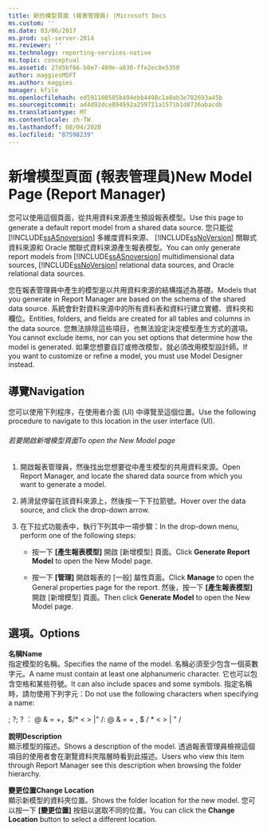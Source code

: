 ```yaml
---
title: 新的模型頁面 (報表管理員) |Microsoft Docs
ms.custom: ''
ms.date: 03/06/2017
ms.prod: sql-server-2014
ms.reviewer: ''
ms.technology: reporting-services-native
ms.topic: conceptual
ms.assetid: 27d5bf66-b0e7-489e-a830-ffe2ec8e5350
author: maggiesMSFT
ms.author: maggies
manager: kfile
ms.openlocfilehash: ed591108585b494ebb4498c1a0ab3e782693a45b
ms.sourcegitcommit: ad4d92dce894592a259721a1571b1d8736abacdb
ms.translationtype: MT
ms.contentlocale: zh-TW
ms.lasthandoff: 08/04/2020
ms.locfileid: "87598239"
---
```

# <a name="new-model-page-report-manager"></a><span data-ttu-id="75f37-102">新增模型頁面 (報表管理員)</span><span class="sxs-lookup"><span data-stu-id="75f37-102">New Model Page (Report Manager)</span></span>
  <span data-ttu-id="75f37-103">您可以使用這個頁面，從共用資料來源產生預設報表模型。</span><span class="sxs-lookup"><span data-stu-id="75f37-103">Use this page to generate a default report model from a shared data source.</span></span> <span data-ttu-id="75f37-104">您只能從 [!INCLUDE[ssASnoversion](../includes/ssasnoversion-md.md)] 多維度資料來源、 [!INCLUDE[ssNoVersion](../includes/ssnoversion-md.md)] 關聯式資料來源和 Oracle 關聯式資料來源產生報表模型。</span><span class="sxs-lookup"><span data-stu-id="75f37-104">You can only generate report models from [!INCLUDE[ssASnoversion](../includes/ssasnoversion-md.md)] multidimensional data sources, [!INCLUDE[ssNoVersion](../includes/ssnoversion-md.md)] relational data sources, and Oracle relational data sources.</span></span>  
  
 <span data-ttu-id="75f37-105">您在報表管理員中產生的模型是以共用資料來源的結構描述為基礎。</span><span class="sxs-lookup"><span data-stu-id="75f37-105">Models that you generate in Report Manager are based on the schema of the shared data source.</span></span> <span data-ttu-id="75f37-106">系統會針對資料來源中的所有資料表和資料行建立實體、資料夾和欄位。</span><span class="sxs-lookup"><span data-stu-id="75f37-106">Entities, folders, and fields are created for all tables and columns in the data source.</span></span> <span data-ttu-id="75f37-107">您無法排除這些項目，也無法設定決定模型產生方式的選項。</span><span class="sxs-lookup"><span data-stu-id="75f37-107">You cannot exclude items, nor can you set options that determine how the model is generated.</span></span> <span data-ttu-id="75f37-108">如果您想要自訂或修改模型，就必須改用模型設計師。</span><span class="sxs-lookup"><span data-stu-id="75f37-108">If you want to customize or refine a model, you must use Model Designer instead.</span></span>  
  
## <a name="navigation"></a><span data-ttu-id="75f37-109">導覽</span><span class="sxs-lookup"><span data-stu-id="75f37-109">Navigation</span></span>  
 <span data-ttu-id="75f37-110">您可以使用下列程序，在使用者介面 (UI) 中導覽至這個位置。</span><span class="sxs-lookup"><span data-stu-id="75f37-110">Use the following procedure to navigate to this location in the user interface (UI).</span></span>  
  
###### <a name="to-open-the-new-model-page"></a><span data-ttu-id="75f37-111">若要開啟新增模型頁面</span><span class="sxs-lookup"><span data-stu-id="75f37-111">To open the New Model page</span></span>  
  
1.  <span data-ttu-id="75f37-112">開啟報表管理員，然後找出您想要從中產生模型的共用資料來源。</span><span class="sxs-lookup"><span data-stu-id="75f37-112">Open Report Manager, and locate the shared data source from which you want to generate a model.</span></span>  
  
2.  <span data-ttu-id="75f37-113">將滑鼠停留在該資料來源上，然後按一下下拉箭號。</span><span class="sxs-lookup"><span data-stu-id="75f37-113">Hover over the data source, and click the drop-down arrow.</span></span>  
  
3.  <span data-ttu-id="75f37-114">在下拉式功能表中，執行下列其中一項步驟：</span><span class="sxs-lookup"><span data-stu-id="75f37-114">In the drop-down menu, perform one of the following steps:</span></span>  
  
    -   <span data-ttu-id="75f37-115">按一下 **[產生報表模型]** 開啟 [新增模型] 頁面。</span><span class="sxs-lookup"><span data-stu-id="75f37-115">Click **Generate Report Model** to open the New Model page.</span></span>  
  
    -   <span data-ttu-id="75f37-116">按一下 **[管理]** 開啟報表的 [一般] 屬性頁面。</span><span class="sxs-lookup"><span data-stu-id="75f37-116">Click **Manage** to open the General properties page for the report.</span></span> <span data-ttu-id="75f37-117">然後，按一下 **[產生報表模型]** 開啟 [新增模型] 頁面。</span><span class="sxs-lookup"><span data-stu-id="75f37-117">Then click **Generate Model** to open the New Model page.</span></span>  
  
## <a name="options"></a><span data-ttu-id="75f37-118">選項。</span><span class="sxs-lookup"><span data-stu-id="75f37-118">Options</span></span>  
 <span data-ttu-id="75f37-119">**名稱**</span><span class="sxs-lookup"><span data-stu-id="75f37-119">**Name**</span></span>  
 <span data-ttu-id="75f37-120">指定模型的名稱。</span><span class="sxs-lookup"><span data-stu-id="75f37-120">Specifies the name of the model.</span></span> <span data-ttu-id="75f37-121">名稱必須至少包含一個英數字元。</span><span class="sxs-lookup"><span data-stu-id="75f37-121">A name must contain at least one alphanumeric character.</span></span> <span data-ttu-id="75f37-122">它也可以包含空格和某些符號。</span><span class="sxs-lookup"><span data-stu-id="75f37-122">It can also include spaces and some symbols.</span></span> <span data-ttu-id="75f37-123">指定名稱時，請勿使用下列字元：</span><span class="sxs-lookup"><span data-stu-id="75f37-123">Do not use the following characters when specifying a name:</span></span>  
  
 <span data-ttu-id="75f37-124">; ?</span><span class="sxs-lookup"><span data-stu-id="75f37-124">; ?</span></span> <span data-ttu-id="75f37-125">： \@ & = +，$/\* \< > |" /</span><span class="sxs-lookup"><span data-stu-id="75f37-125">: \@ & = + , $ / \* \< > | " /</span></span>  
  
 <span data-ttu-id="75f37-126">**說明**</span><span class="sxs-lookup"><span data-stu-id="75f37-126">**Description**</span></span>  
 <span data-ttu-id="75f37-127">顯示模型的描述。</span><span class="sxs-lookup"><span data-stu-id="75f37-127">Shows a description of the model.</span></span> <span data-ttu-id="75f37-128">透過報表管理員檢視這個項目的使用者會在瀏覽資料夾階層時看到此描述。</span><span class="sxs-lookup"><span data-stu-id="75f37-128">Users who view this item through Report Manager see this description when browsing the folder hierarchy.</span></span>  
  
 <span data-ttu-id="75f37-129">**變更位置**</span><span class="sxs-lookup"><span data-stu-id="75f37-129">**Change Location**</span></span>  
 <span data-ttu-id="75f37-130">顯示新模型的資料夾位置。</span><span class="sxs-lookup"><span data-stu-id="75f37-130">Shows the folder location for the new model.</span></span> <span data-ttu-id="75f37-131">您可以按一下 **[變更位置]** 按鈕以選取不同的位置。</span><span class="sxs-lookup"><span data-stu-id="75f37-131">You can click the **Change Location** button to select a different location.</span></span>  
  
  
